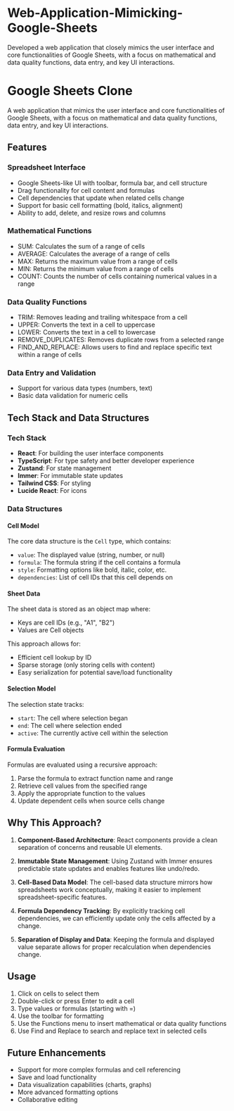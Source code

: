 # Web-Application-Mimicking-Google-Sheets
Developed a web application that closely mimics the user interface and core functionalities of Google Sheets, with a focus on mathematical and data quality functions, data entry, and key UI interactions.
# Google Sheets Clone

A web application that mimics the user interface and core functionalities of Google Sheets, with a focus on mathematical and data quality functions, data entry, and key UI interactions.

## Features

### Spreadsheet Interface
- Google Sheets-like UI with toolbar, formula bar, and cell structure
- Drag functionality for cell content and formulas
- Cell dependencies that update when related cells change
- Support for basic cell formatting (bold, italics, alignment)
- Ability to add, delete, and resize rows and columns

### Mathematical Functions
- SUM: Calculates the sum of a range of cells
- AVERAGE: Calculates the average of a range of cells
- MAX: Returns the maximum value from a range of cells
- MIN: Returns the minimum value from a range of cells
- COUNT: Counts the number of cells containing numerical values in a range

### Data Quality Functions
- TRIM: Removes leading and trailing whitespace from a cell
- UPPER: Converts the text in a cell to uppercase
- LOWER: Converts the text in a cell to lowercase
- REMOVE_DUPLICATES: Removes duplicate rows from a selected range
- FIND_AND_REPLACE: Allows users to find and replace specific text within a range of cells

### Data Entry and Validation
- Support for various data types (numbers, text)
- Basic data validation for numeric cells

## Tech Stack and Data Structures

### Tech Stack
- **React**: For building the user interface components
- **TypeScript**: For type safety and better developer experience
- **Zustand**: For state management
- **Immer**: For immutable state updates
- **Tailwind CSS**: For styling
- **Lucide React**: For icons

### Data Structures

#### Cell Model
The core data structure is the `Cell` type, which contains:
- `value`: The displayed value (string, number, or null)
- `formula`: The formula string if the cell contains a formula
- `style`: Formatting options like bold, italic, color, etc.
- `dependencies`: List of cell IDs that this cell depends on

#### Sheet Data
The sheet data is stored as an object map where:
- Keys are cell IDs (e.g., "A1", "B2")
- Values are Cell objects

This approach allows for:
- Efficient cell lookup by ID
- Sparse storage (only storing cells with content)
- Easy serialization for potential save/load functionality

#### Selection Model
The selection state tracks:
- `start`: The cell where selection began
- `end`: The cell where selection ended
- `active`: The currently active cell within the selection

#### Formula Evaluation
Formulas are evaluated using a recursive approach:
1. Parse the formula to extract function name and range
2. Retrieve cell values from the specified range
3. Apply the appropriate function to the values
4. Update dependent cells when source cells change

## Why This Approach?

1. **Component-Based Architecture**: React components provide a clean separation of concerns and reusable UI elements.

2. **Immutable State Management**: Using Zustand with Immer ensures predictable state updates and enables features like undo/redo.

3. **Cell-Based Data Model**: The cell-based data structure mirrors how spreadsheets work conceptually, making it easier to implement spreadsheet-specific features.

4. **Formula Dependency Tracking**: By explicitly tracking cell dependencies, we can efficiently update only the cells affected by a change.

5. **Separation of Display and Data**: Keeping the formula and displayed value separate allows for proper recalculation when dependencies change.

## Usage

1. Click on cells to select them
2. Double-click or press Enter to edit a cell
3. Type values or formulas (starting with =)
4. Use the toolbar for formatting
5. Use the Functions menu to insert mathematical or data quality functions
6. Use Find and Replace to search and replace text in selected cells

## Future Enhancements

- Support for more complex formulas and cell referencing
- Save and load functionality
- Data visualization capabilities (charts, graphs)
- More advanced formatting options
- Collaborative editing
